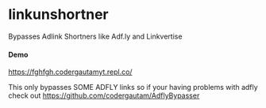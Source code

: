 # linkunshortner
Bypasses Adlink Shortners like Adf.ly and Linkvertise

#### Demo
https://fghfgh.codergautamyt.repl.co/

This only bypasses SOME ADFLY links so if your having problems with adfly check out https://github.com/codergautam/AdflyBypasser
